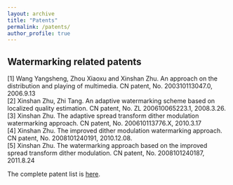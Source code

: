 ```yaml
---
layout: archive
title: "Patents"
permalink: /patents/
author_profile: true
---
```


**Watermarking related patents**
------
[1]	Wang Yangsheng, Zhou Xiaoxu and Xinshan Zhu. An approach on the distribution and playing of multimedia. CN patent, No. 200310113047.0, 2006.9.13  
[2]	Xinshan Zhu, Zhi Tang. An adaptive watermarking scheme based on localized quality estimation. CN patent, No. ZL 200610065223.1, 2008.3.26.  
[3]	Xinshan Zhu. The adaptive spread transform dither modulation watermarking approach. CN patent, No. 200610113776.X, 2010.3.17  
[4]	Xinshan Zhu. The improved dither modulation watermarking approach. CN patent, No. 2008101240191, 2010.12.08.  
[5]	Xinshan Zhu. The watermarking approach based on the improved spread transform dither modulation. CN patent, No. 2008101240187, 2011.8.24

The complete patent list is [here](https://github.com/academicpages/academicpages.github.io "a Safari extension").
